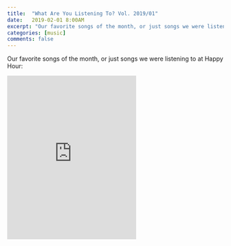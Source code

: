 ```yaml
---
title:  "What Are You Listening To? Vol. 2019/01"
date:   2019-02-01 8:00AM
excerpt: "Our favorite songs of the month, or just songs we were listening to at Happy Hour."
categories: [music]
comments: false
---
```


Our favorite songs of the month, or just songs we were listening to at Happy Hour:

<iframe src="https://open.spotify.com/user/augustlights/playlist/4ewDOtk2wQzQFTTV9u2fdI?si=sKA5CDMyTYGTR1I7dMgQUw" width="300" height="380" frameborder="0" allowtransparency="true" allow="encrypted-media"></iframe>